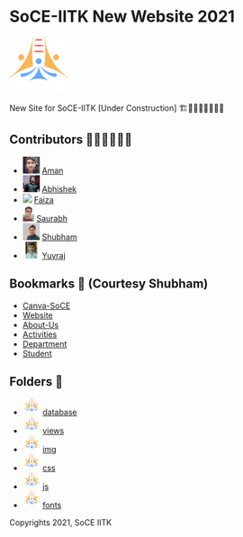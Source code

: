 # SoCE-IITK New Website 2021
<code><img height="100" src = "public/img/SoCE-logo.svg"></code>

New Site for SoCE-IITK [Under Construction] 🏗👷🏻‍♂️👷🏻‍♀️🚧


## Contributors 👷🏻‍♂️👷🏻‍♀️
-   <code><img height="30" src = "public/img/team/d2.jpg"></code> [Aman](https://github.com/amanks-20)
-   <code><img height="30" src = "public/img/team/w4.jpg"></code> [Abhishek](https://github.com/kabhishek20)
-   <code><img height="30" src = "https://avatars.githubusercontent.com/u/84412731?v=4"></code> [Faiza](https://github.com/faizak31)
-   <code><img height="30" src = "https://github.com/SOCE-IITK/soce/blob/master/sections/team/img/saurabh20.jpg"></code> [Saurabh](https://github.com/sahay-saurabh)
-   <code><img height="30" src = "public/img/team/d5.jpg"></code> [Shubham](https://github.com/Shubham-707)
-   <code><img height="30" src = "https://github.com/SOCE-IITK/soce/blob/master/sections/team/img/yuvraj20.jpg"></code> [Yuvraj](https://github.com/Yuvraj1171)



## Bookmarks 📝 (Courtesy Shubham)

- [Canva-SoCE](https://www.canva.com/design/DAEsiQTOrrM/Tq0m9SvyOg_elmVW0HdLgA/view?website#2:title-page)
- [Website](https://www.canva.com/design/DAEsiQTOrrM/Tq0m9SvyOg_elmVW0HdLgA/view?website#2:contact-page)
- [About-Us](https://www.canva.com/design/DAEuaxDQGYc/XGKazHkNxQipher1FWnJDQ/view?website#2)
- [Activities](https://www.canva.com/design/DAEsivoIJ5Y/MLQnIQQE1s7_kb_s_vXRPg/view?website#2:activities)
- [Department](https://www.canva.com/design/DAEuYPG-TmA/X53Ir4oGb76Tg8_xrosrhg/view?website#2)
- [Student](https://www.canva.com/design/DAEuYHUTsPM/kaX1nOe1rP7Kr3-03QEFqg/view?website#2)

## Folders 📄
-   <code><img height="30" src = "public/img/SoCE-logo.svg"></code> [database](database/)
-   <code><img height="30" src = "public/img/SoCE-logo.svg"></code> [views](views/)
-   <code><img height="30" src = "public/img/SoCE-logo.svg"></code> [img](public/img/)
-   <code><img height="30" src = "public/img/SoCE-logo.svg"></code> [css](public/css/)
-   <code><img height="30" src = "public/img/SoCE-logo.svg"></code> [js](public/js/)
-   <code><img height="30" src = "public/img/SoCE-logo.svg"></code> [fonts](public/fonts/)



Copyrights 2021, SoCE IITK


